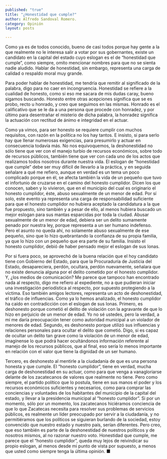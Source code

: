 ```yaml
---
published: "true"
title: "¿Honestidad que cumple?"
author: Alfredo Sandoval Romero.
category: Opinión
layout: posts

---
```


Como ya es de todos conocido, bueno de casi todos porque hay gente a la que realmente no le interesa salir a votar por sus gobernantes, existe un candidato en la capital del estado cuyo eslogan es el de “honestidad que cumple”, como siempre, omito mencionar nombres para que no se sienta nadie aludido.
Hablar de honestidad, sin embargo, representa una carga de calidad o respaldo moral muy grande.

Para poder hablar de honestidad, me tendría que remitir al significado de la palabra, digo para no caer en incongruencia.
Honestidad se refiere a la cualidad de honesto, como si eso me sacara de mis dudas caray, bueno sigamos buscando. Honesto entre otras acepciones significa que se es probo, recto u honrado, y creo que seguimos en las mismas.
Honrado es el calificativo que se le da a una persona que procede con honradez, y por último para desentrañar el misterio de dicha palabra, la honradez significa la actuación con rectitud de ánimo e integridad en el actuar.

Como ya vimos, para ser honesto se requiere cumplir con muchos requisitos, con razón en la política no los hay tantos.
E insisto, si para serlo hay que llenar numerosas exigencias, para presumirlo y actuar en consecuencia todavía más.
No nos equivoquemos, la deshonestidad no sólo tiene que ver con el manejo turbio de recursos económicos, sobre todo de recursos públicos, también tiene que ver con cada uno de los actos que realizamos todos nosotros durante nuestra vida.
El eslogan de “honestidad que cumple” debe ser muy difícil de llevarlo a la práctica, y en seguida señalare a qué me refiero, aunque en verdad es un tema un poco complicado porque en él, se afecta también la vida de un pequeño que tuvo el infortunio de cruzarse en el camino del honesto cumplidor.
Dicen los que conocen, saben y lo vivieron, que en el municipio del cual es originario el honesto cumplidor, éste, abuso sexualmente de un menor de edad.
Por sí solo, este evento ya representa una carga de responsabilidad suficiente para que el honesto cumplidor no hubiera aceptado la candidatura a la que fue propuesto, sino también y a pesar de ello, al menos hubiera buscado un mejor eslogan para sus mantas esparcidas por toda la ciudad.
Abusar sexualmente de un menor de edad, debiera ser un delito sumamente penado por nuestra ley, porque representa a un ser humano indefenso. Pero el asunto no queda ahí, no solamente abuso sexualmente de ese pequeño, sino que lo hizo quebrantando la confianza de su propia familia, ya que lo hizo con un pequeño que era parte de su familia.
Insisto el honesto cumplidor, debió de haber pensado mejor el eslogan de sus lonas.

Por si fuera poco, se aprovechó de la buena relación que el hoy candidato tiene con Gobierno del Estado, para que la Procuraduría de Justicia del Estado, desapareciera, perdón, ocultara, perdón nuevamente, señalara que no existe denuncia alguna por el delito cometido por el honesto cumplidor.
Y, ¿los medios de comunicación?
Me parece que tampoco han encontrado nada al respecto, digo me refiero al expediente, no a que pudieran iniciar una investigación periodística al respecto, por supuesto protegiendo a la víctima.
Eso también amigos lectores, representa un acto de deshonestidad, el tráfico de influencias.
Como ya lo hemos analizado, el honesto cumplidor ha caído en contradicción con el eslogan de sus lonas.
Primero, es deshonesto porque cometió el delito de violación con la agravante de que lo hizo en perjuicio de un menor de edad. Yo no sé ustedes, pero la verdad, a mí me daría preocupación tener como autoridad municipal a un violador de menores de edad.
Segundo, es deshonesto porque utilizó sus influencias y relaciones personales para ocultar el delito que cometió. Digo, si es capaz de ocultar un delito tan grave como la violación de un menor de edad, imagínense lo que podrá hacer ocultándonos información referente al manejo de los recursos públicos, que al final, eso sería lo menos importante en relación con el valor que tiene la dignidad de un ser humano.

Tercero, es deshonesto al mentirle a la ciudadanía de que es una persona honesta y que cumple. El “honesto cumplidor”, tiene en verdad, mucha carga de deshonestidad en su actuar, como para que venga a vanagloriarse delante de los zacatecanos de valores que realmente no tiene.
Pero como siempre, el partido político que lo postula, tiene en sus manos el poder y los recursos económicos suficientes y necesarios, como para comprar las conciencias y voluntades de los habitantes del municipio de la capital del estado, y llevar a la presidencia municipal al “honesto cumplidor”.
Si por un momento, sólo por un momento, los zacatecanos hiciéramos conciencia de que lo que Zacatecas necesita para resolver sus problemas de servicios públicos, es realmente un líder preocupado por servir a la ciudadanía, y no permitiéramos que los políticos se siguieran burlando de la sociedad, estoy convencido que nuestro estado y nuestro país, serían diferentes.
Pero creo, que eso también es parte de la deshonestidad de nuestros políticos y de nosotros mismos, al no razonar nuestro voto.
Honestidad que cumple, me parece que el “honesto cumplidor”, queda muy lejos de reivindicar su propio eslogan, al menos desde mi punto de vista por supuesto, a menos que usted como siempre tenga la última opinión. ■
